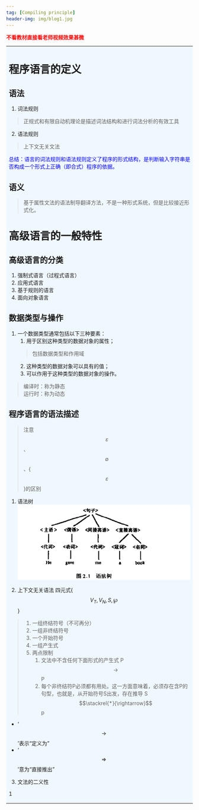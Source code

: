 ```yaml
---
tag: [Compiling principle]
header-img: img/blog1.jpg
---
```

**<font color = "red">不看教材直接看老师视频效果甚微</font>**  

<table><tr><td bgcolor=#F0F8FF>  

# 程序语言的定义
## 语法
1. 词法规则
> 正规式和有限自动机理论是描述词法结构和进行词法分析的有效工具  
2. 语法规则
> 上下文无关文法  

<font color = "blue">总结：语言的词法规则和语法规则定义了程序的形式结构，是判断输入字符串是否构成一个形式上正确（即合式）程序的依据。</font>  
## 语义  
> 基于属性文法的语法制导翻译方法，不是一种形式系统，但是比较接近形式化。   

# 高级语言的一般特性
## 高级语言的分类
1. 强制式语言（过程式语言）
2. 应用式语言
3. 基于规则的语言
4. 面向对象语言  

## 数据类型与操作
1. 一个数据类型通常包括以下三种要素：  
    1. 用于区别这种类型的数据对象的属性；   
    >  包括数据类型和作用域  
    2. 这种类型的数据对象可以具有的值；  
    3. 可以作用于这种类型的数据对象的操作。  
> 编译时：称为静态  
> 运行时：称为动态  

## 程序语言的语法描述  
> 注意 $$\varepsilon$$、$$\emptyset$$、{$$\varepsilon$$}的区别  
  
1. 语法树
![语法树](/picture/语法树.png)

2. 上下文无关语法  四元式{$$V_T,V_N,S,\wp$$}
>   1. 一组终结符号（不可再分）
>   2. 一组非终结符号
>   3. 一个开始符号
>   4. 一组产生式  
>   5. 两点限制
>       1. 文法中不含任何下面形式的产生式
>           P$$\rightarrow$$P
>       2. 每个非终结符P必须都有用处。这一方面意味着，必须存在含P的句型，也就是，从开始符号S出发，存在推导
>           S$$\stackrel{*}{\rightarrow}$$p
- ‘$$\to$$’表示“定义为”
- ‘$$\Rightarrow$$’意为“直接推出”  
   
3. 文法的二义性  
 
1

</td></tr></table>

